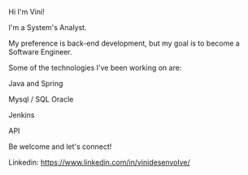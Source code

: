 Hi I'm Vini!

I'm a System's Analyst.

My preference is back-end development, but my goal is to become a Software Engineer.

Some of the technologies I've been working on are:

Java and Spring

Mysql / SQL Oracle

Jenkins

API

Be welcome and let's connect!

Linkedin: https://www.linkedin.com/in/vinidesenvolve/
